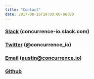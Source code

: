 ```yaml
---
title: "Contact"
date: 2017-08-16T19:00:00-06:00
---
```


### <a href="https://join.slack.com" target="_blank">Slack</a> (concurrence-io.slack.com)
### <a href="https://twitter.com/concurrence_io" target="_blank">Twitter</a> (@concurrence_io)
### <a href="mailto:austin@concurrence.io">Email</a> (**austin@concurrence.io**)
### <a href="https://github.com/austintgriffith/concurrence.io" target="_blank">Github</a>
